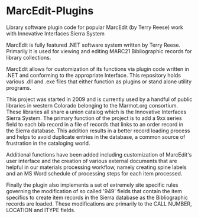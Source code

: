 # MarcEdit-Plugins
Library software plugin code for popular MarcEdit (by Terry Reese) work with Innovative Interfaces Sierra System

MarcEdit is fully featured .NET software system written by Terry Reese. Primarily it is used for viewing and editing MARC21
Bibliographic records for library collections.

MarcEdit allows for customization of its functions via plugin code written in .NET and conforming to the appropriate Interface.
This repository holds various .dll and .exe files that either function as plugins or stand alone utility programs.

This project was started in 2009 and is currently used by a handful of public libraries in western Colorado belonging to the Marmot.org
consortium. These libraries all share a union catalog which is the Innovative Interfaces Sierra System. The primary function of the
project is to add a 9xx series field to each bib record in a file of records that links to an order record in the Sierra database. 
This addition results in a better record loading process and helps to avoid duplicate entries in the database, a common source of 
frustration in the cataloging world.

Additional functions have been added including customization of MarcEdit's user interface and the creation of various external documents
that are helpful in our materials processing workflow, namely creating spine labels and an MS Word schedule of processing steps for each
item processed.

Finally the plugin also implements a set of extremely site specific rules governing the modification of so called '949' fields that
contain the item specifics to create item records in the Sierra database as the Bibliographic records are loaded. These modifications
are primarily to the CALL NUMBER, LOCATION and ITYPE fields.
